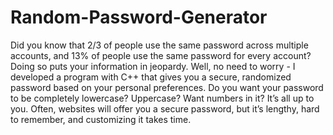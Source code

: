 # Random-Password-Generator
Did you know that 2/3 of people use the same password across multiple accounts, and 13% of people use the same password for every account? Doing so puts your information in jeopardy. Well, no need to worry - I developed a program with C++ that gives you a secure, randomized password based on your personal preferences. Do you want your password to be completely lowercase? Uppercase? Want numbers in it? It’s all up to you. Often, websites will offer you a secure password, but it’s lengthy, hard to remember, and customizing it takes time. 
